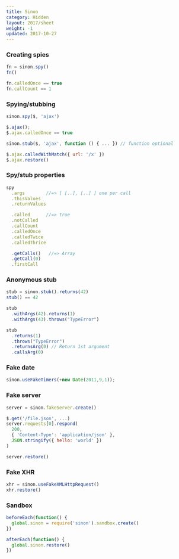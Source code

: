 ```yaml
---
title: Sinon
category: Hidden
layout: 2017/sheet
weight: -1
updated: 2017-10-27
---
```


### Creating spies

```js
fn = sinon.spy()
fn()
```

```js
fn.calledOnce == true
fn.callCount == 1
```

### Spying/stubbing

```js
sinon.spy($, 'ajax')
```

```js
$.ajax();
$.ajax.calledOnce == true
```

```js
sinon.stub($, 'ajax', function () { ... }) // function optional
```

```js
$.ajax.calledWithMatch({ url: '/x' })
$.ajax.restore()
```

### Spy/stub properties

```js
spy
  .args        //=> [ [..], [..] ] one per call
  .thisValues
  .returnValues
```

```js
  .called      //=> true
  .notCalled
  .callCount
  .calledOnce
  .calledTwice
  .calledThrice
```

```js
  .getCalls()   //=> Array
  .getCall(0)
  .firstCall
```

### Anonymous stub

```js
stub = sinon.stub().returns(42)
stub() == 42
```

```js
stub
  .withArgs(42).returns(1)
  .withArgs(43).throws("TypeError")
```

```js
stub
  .returns(1)
  .throws("TypeError")
  .returnsArg(0) // Return 1st argument
  .callsArg(0)
```

### Fake date

```js
sinon.useFakeTimers(+new Date(2011,9,1));
```

### Fake server

```js
server = sinon.fakeServer.create()
```

```js
$.get('/file.json', ...)
server.requests[0].respond(
  200,
  { 'Content-Type': 'application/json' },
  JSON.stringify({ hello: 'world' })
)
```

```js
server.restore()
```

### Fake XHR

```js
xhr = sinon.useFakeXMLHttpRequest()
xhr.restore()
```

### Sandbox

```js
beforeEach(function() {
  global.sinon = require('sinon').sandbox.create()
})
```

```js
afterEach(function() {
  global.sinon.restore()
})
```
